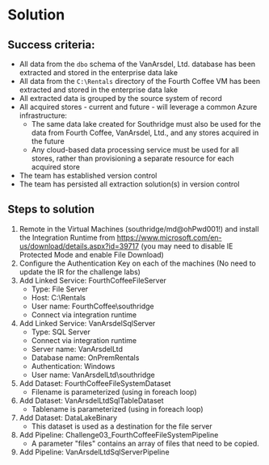 # Solution

## Success criteria:
- All data from the `dbo` schema of the VanArsdel, Ltd. database
has been extracted and stored in the enterprise data lake
- All data from the `C:\Rentals` directory of the Fourth Coffee
VM has been extracted and stored in the enterprise data lake
- All extracted data is grouped by the source system of record
- All acquired stores - current and future - will leverage a common Azure infrastructure:
    - The same data lake created for Southridge must also be used for the data from Fourth Coffee,
    VanArsdel, Ltd.,
    and any stores acquired in the future
    - Any cloud-based data processing service must be used for all stores,
    rather than provisioning a separate resource for each acquired store
- The team has established version control
- The team has persisted all extraction solution(s) in version control

## Steps to solution

1. Remote in the Virtual Machines (southridge/md@ohPwd001!) and install the Integration Runtime from https://www.microsoft.com/en-us/download/details.aspx?id=39717  (you may need to disable IE Protected Mode and enable File Download)
2. Configure the Authentication Key on each of the machines (No need to update the IR for the challenge labs)
3. Add Linked Service: FourthCoffeeFileServer   
    - Type: File Server
    - Host: C:\Rentals
    - User name: FourthCoffee\southridge
    - Connect via integration runtime
4. Add Linked Service: VanArsdelSqlServer
    - Type: SQL Server
    - Connect via integration runtime
    - Server name: VanArsdelLtd
    - Database name: OnPremRentals
    - Authentication: Windows
    - User name: VanArsdelLtd\southridge
5. Add Dataset: FourthCoffeeFileSystemDataset
    - Filename is parameterized (using in foreach loop)
6. Add Dataset: VanArsdelLtdSqlTableDataset
    - Tablename is parameterized (using in foreach loop)
7. Add Dataset: DataLakeBinary
    - This dataset is used as a destination for the file server
8. Add Pipeline: Challenge03_FourthCoffeeFileSystemPipeline
    - A parameter "files" contains an array of files that need to be copied.
9. Add Pipeline: VanArsdelLtdSqlServerPipeline
